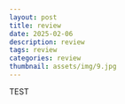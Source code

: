 ```yaml
---
layout: post
title: review
date: 2025-02-06
description: review
tags: review
categories: review
thumbnail: assets/img/9.jpg
---
```


TEST